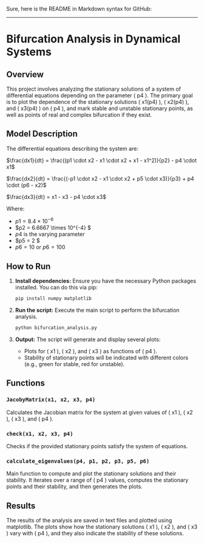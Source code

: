 Sure, here is the README in Markdown syntax for GitHub:

---

# Bifurcation Analysis in Dynamical Systems

## Overview

This project involves analyzing the stationary solutions of a system of differential equations depending on the parameter \( p4 \). The primary goal is to plot the dependence of the stationary solutions \( x1(p4) \), \( x2(p4) \), and \( x3(p4) \) on \( p4 \), and mark stable and unstable stationary points, as well as points of real and complex bifurcation if they exist.

## Model Description

The differential equations describing the system are:

$\frac{dx1}{dt} = \frac{(p1 \cdot x2 - x1 \cdot x2 + x1 - x1^2)}{p2} - p4 \cdot x1$

$\frac{dx2}{dt} = \frac{(-p1 \cdot x2 - x1 \cdot x2 + p5 \cdot x3)}{p3} + p4 \cdot (p6 - x2)$

$\frac{dx3}{dt} = x1 - x3 - p4 \cdot x3$

Where:
- $p1 = 8.4 \times 10^{-6}$
- $p2 = 6.6667 \times 10^{-4} $
- $p4$ is the varying parameter
- $p5 = 2 $
- $p6 = 10$  or $p6 = 100$

## How to Run

1. **Install dependencies:**
   Ensure you have the necessary Python packages installed. You can do this via pip:
   ```sh
   pip install numpy matplotlib
   ```

2. **Run the script:**
   Execute the main script to perform the bifurcation analysis.
   ```sh
   python bifurcation_analysis.py
   ```

3. **Output:**
   The script will generate and display several plots:
   - Plots for \( x1 \), \( x2 \), and \( x3 \) as functions of \( p4 \).
   - Stability of stationary points will be indicated with different colors (e.g., green for stable, red for unstable).

## Functions

### `JacobyMatrix(x1, x2, x3, p4)`
Calculates the Jacobian matrix for the system at given values of \( x1 \), \( x2 \), \( x3 \), and \( p4 \).

### `check(x1, x2, x3, p4)`
Checks if the provided stationary points satisfy the system of equations.

### `calculate_eigenvalues(p4, p1, p2, p3, p5, p6)`
Main function to compute and plot the stationary solutions and their stability. It iterates over a range of \( p4 \) values, computes the stationary points and their stability, and then generates the plots.

## Results

The results of the analysis are saved in text files and plotted using matplotlib. The plots show how the stationary solutions \( x1 \), \( x2 \), and \( x3 \) vary with \( p4 \), and they also indicate the stability of these solutions.
